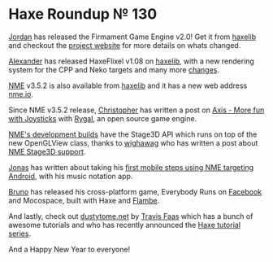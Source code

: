 [_template]: roundup.html
# Haxe Roundup № 130

[Jordan][link 1] has released the Firmament Game Engine v2.0! Get it from [haxelib][link 2] and checkout the [project website][link 3] for more details on whats changed.

[Alexander][link 4] has released HaxeFlixel v1.08 on [haxelib][link 5], with a new rendering system for the CPP and Neko targets and many more [changes][link 6].

[NME][link 7] v3.5.2 is also available from [haxelib][link 8] and it has a new web address [nme.io][link 9].

Since NME v3.5.2 release, [Christopher][link 10] has written a post on [Axis - More fun with Joysticks][link 11] with [Rygal][link 12], an open source game engine.

[NME's development builds][link 13] have the Stage3D API which runs on top of the new OpenGLView class, thanks to [wighawag][link 14] who has written a post about [NME Stage3D support][link 15].

[Jonas][link 16] has written about taking his [first mobile steps using NME targeting Android][link 17], with his music notation app.

[Bruno][link 18] has released his cross-platform game, Everybody Runs on [Facebook][link 19] and Mocospace, built with Haxe and [Flambe][link 20].

And lastly, check out [dustytome.net][link 21] by [Travis Faas][link 22] which has a bunch of awesome tutorials and who has recently announced the [Haxe tutorial series][link 23].

And a Happy New Year to everyone!

[link 1]: https://twitter.com/Martamius "Jordan"
[link 2]: http://lib.haxe.org/p/firmament "haxelib"
[link 3]: http://martamius.github.com/Firmament.hx/ "project website"
[link 4]: https://twitter.com/teormech "Alexander"
[link 5]: http://lib.haxe.org/p/flixel "haxelib"
[link 6]: https://github.com/Beeblerox/HaxeFlixel/blob/flixelNME/CHANGELOG.txt "changes"
[link 7]: https://twitter.com/haxenme "NME"
[link 8]: http://lib.haxe.org/p/nme "haxelib"
[link 9]: http://www.nme.io/ "nme.io"
[link 10]: https://twitter.com/Kasoki "Christopher"
[link 11]: http://kasoki.de/post/39379932483/axis-more-fun-with-joysticks-in-rygal "Axis - More fun with Joysticks"
[link 12]: http://www.rygal.org/ "Rygal"
[link 13]: http://nme.io/builds/ "NME&#8217;s development builds"
[link 14]: https://twitter.com/wighawag "wighawag"
[link 15]: http://www.wighawag.com/blog/2012/12/NME-Stage3D-support "NME Stage3D support"
[link 16]: https://plus.google.com/100705622302444765857 "Jonas"
[link 17]: https://cambiatablog.wordpress.com/2012/12/30/multi-platform-music-notation-with-haxe-nme-part-2-android/ "first mobile steps using NME targeting Android"
[link 18]: https://plus.google.com/b/113704686911055424796/107896487056952320624 "Bruno"
[link 19]: https://www.facebook.com/appcenter/everybodyruns "Facebook"
[link 20]: http://lib.haxe.org/p/flambe "Flambe"
[link 21]: http://dustytome.net/moot/ "dustytome.net"
[link 22]: https://twitter.com/meanderingleaf "Travis Faas"
[link 23]: http://dustytome.net/moot/2012/12/haxe-tutorial-series/ "Haxe tutorial series"

